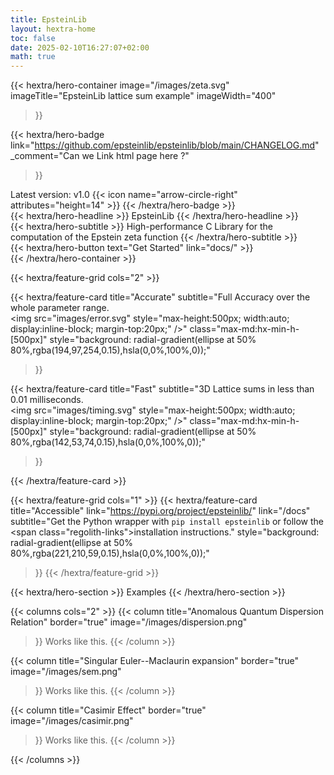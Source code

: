 ```yaml
---
title: EpsteinLib
layout: hextra-home
toc: false
date: 2025-02-10T16:27:07+02:00
math: true
---
```


{{< hextra/hero-container
  image="/images/zeta.svg"
  imageTitle="EpsteinLib lattice sum example"
  imageWidth="400"
>}}


{{< hextra/hero-badge
link="https://github.com/epsteinlib/epsteinlib/blob/main/CHANGELOG.md"
_comment="Can we Link html page here ?"
>}}
  <div class="hx-w-2 hx-h-2 hx-rounded-full hx-bg-primary-400"></div>
  <span>Latest version: v1.0</span>
  {{< icon name="arrow-circle-right" attributes="height=14" >}}
{{< /hextra/hero-badge >}}

<div class="hx-mt-6 hx-mb-6">
{{< hextra/hero-headline >}}
  EpsteinLib
{{< /hextra/hero-headline >}}
</div>

<div class="hx-mt-6 hx-mb-6">
{{< hextra/hero-subtitle >}}
High-performance C Library for the computation of the Epstein zeta function
{{< /hextra/hero-subtitle >}}
</div>

<div class="hx-mt-6 hx-mb-6">
{{< hextra/hero-button text="Get Started" link="docs/" >}}
</div>
{{< /hextra/hero-container >}}


<div class="hx-mt-6"></div>
<div class="hx-mt-6"></div>
<div class="hx-mt-6"></div>

{{< hextra/feature-grid cols="2" >}}






{{< hextra/feature-card
  title="Accurate"
  subtitle="Full Accuracy over the whole parameter range. <br> <img src=\"images/error.svg\" style=\"max-height:500px; width:auto; display:inline-block; margin-top:20px;\" />"
  class="max-md:hx-min-h-[500px]"
  style="background: radial-gradient(ellipse at 50% 80%,rgba(194,97,254,0.15),hsla(0,0%,100%,0));"
>}}


{{< hextra/feature-card
  title="Fast"
  subtitle="3D Lattice sums in less than $0.01$ milliseconds. <br> <img src=\"images/timing.svg\" style=\"max-height:500px; width:auto; display:inline-block; margin-top:20px;\" />"
  class="max-md:hx-min-h-[500px]"
style="background: radial-gradient(ellipse at 50% 80%,rgba(142,53,74,0.15),hsla(0,0%,100%,0));"
>}}




{{< /hextra/feature-card >}}


<div class="hx-mt-6"></div>

{{< hextra/feature-grid cols="1" >}}
  {{< hextra/feature-card
    title="Accessible"
    link="https://pypi.org/project/epsteinlib/"
    link="/docs"
    subtitle="Get the  Python wrapper with `pip install epsteinlib` or follow the <span class=\"regolith-links\">installation</span> instructions."
style="background: radial-gradient(ellipse at 50% 80%,rgba(221,210,59,0.15),hsla(0,0%,100%,0));"
  >}}
{{< /hextra/feature-grid >}}

<div class="hx-mt-6 hx-mb-6"></div>
<div class="hx-mt-6 hx-mb-6"></div>
{{< hextra/hero-section >}}
  Examples
{{< /hextra/hero-section >}}


{{< columns cols="2" >}}
  {{< column
      title="Anomalous Quantum Dispersion Relation"
      border="true"
      image="/images/dispersion.png"
  >}}
Works like this.
{{< /column >}}

{{< column
    title="Singular Euler--Maclaurin expansion"
    border="true"
    image="/images/sem.png"
>}}
Works like this.
{{< /column >}}

{{< column
    title="Casimir Effect"
    border="true"
    image="/images/casimir.png"
>}}
Works like this.
{{< /column >}}


{{< /columns >}}
